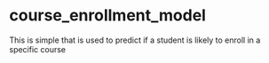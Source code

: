 # course_enrollment_model
This is simple that is used to predict if a student is likely to enroll in a specific course

